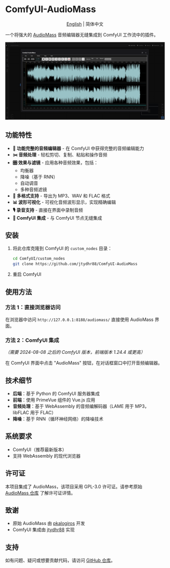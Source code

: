 # ComfyUI-AudioMass

<div align="center">

[English](./README.md) | 简体中文

</div>

一个将强大的 [AudioMass](https://github.com/pkalogiros/audiomass) 音频编辑器无缝集成到 ComfyUI 工作流中的插件。

![AudioMass 界面](docs/img.png)

## 功能特性

- **🎵 功能完整的音频编辑器** - 在 ComfyUI 中获得完整的音频编辑能力
- **✂️ 音频处理** - 轻松剪切、复制、粘贴和操作音频
- **🎛️ 效果与滤镜** - 应用各种音频效果，包括：
  - 均衡器
  - 降噪（基于 RNN）
  - 自动调音
  - 多种音频滤镜
- **💾 多格式支持** - 导出为 MP3、WAV 和 FLAC 格式
- **📊 波形可视化** - 可视化音频波形显示，实现精确编辑
- **🎙️ 录音支持** - 直接在界面中录制音频
- **🔧 ComfyUI 集成** - 与 ComfyUI 节点无缝集成

## 安装

1. 将此仓库克隆到 ComfyUI 的 `custom_nodes` 目录：
   ```bash
   cd ComfyUI/custom_nodes
   git clone https://github.com/jtydhr88/ComfyUI-AudioMass
   ```

2. 重启 ComfyUI

## 使用方法

### 方法 1：直接浏览器访问
在浏览器中访问 `http://127.0.0.1:8188/audiomass/` 直接使用 AudioMass 界面。

### 方法 2：ComfyUI 集成
*（需要 2024-08-08 之后的 ComfyUI 版本，前端版本 1.24.4 或更高）*

在 ComfyUI 界面中点击 "AudioMass" 按钮，在对话框窗口中打开音频编辑器。

## 技术细节

- **后端**：基于 Python 的 ComfyUI 服务器集成
- **前端**：使用 PrimeVue 组件的 Vue.js 应用
- **音频处理**：基于 WebAssembly 的音频编解码器（LAME 用于 MP3，libFLAC 用于 FLAC）
- **降噪**：基于 RNN（循环神经网络）的降噪技术

## 系统要求

- ComfyUI（推荐最新版本）
- 支持 WebAssembly 的现代浏览器

## 许可证

本项目集成了 AudioMass，该项目采用 GPL-3.0 许可证。请参考原始 [AudioMass 仓库](https://github.com/pkalogiros/audiomass) 了解许可证详情。

## 致谢

- 原始 AudioMass 由 [pkalogiros](https://github.com/pkalogiros) 开发
- ComfyUI 集成由 [jtydhr88](https://github.com/jtydhr88) 实现

## 支持

如有问题、疑问或想要贡献代码，请访问 [GitHub 仓库](https://github.com/jtydhr88/ComfyUI-AudioMass)。